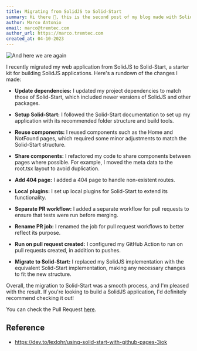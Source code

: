```yaml
---
title: Migrating from SolidJS to Solid-Start
summary: Hi there 👋, this is the second post of my blog made with SolidJS, TailwindCSS and Github Actions. It explains how did I migrated the original blog to solid-start
author: Marco Antonio
email: marco@tremtec.com
author_url: https://marco.tremtec.com
created_at: 04-10-2023
---
```


![And here we are again](https://images.unsplash.com/photo-1508138221679-760a23a2285b?ixlib=rb-4.0.3&ixid=MnwxMjA3fDB8MHxwaG90by1wYWdlfHx8fGVufDB8fHx8&auto=format&fit=crop&w=1374&q=80)

I recently migrated my web application from SolidJS to Solid-Start, a starter kit for building SolidJS applications. Here's a rundown of the changes I made:

- **Update dependencies:** I updated my project dependencies to match those of Solid-Start, which included newer versions of SolidJS and other packages.

- **Setup Solid-Start:** I followed the Solid-Start documentation to set up my application with its recommended folder structure and build tools.

- **Reuse components:** I reused components such as the Home and NotFound pages, which required some minor adjustments to match the Solid-Start structure.

- **Share components:** I refactored my code to share components between pages where possible. For example, I moved the meta data to the root.tsx layout to avoid duplication.

- **Add 404 page:** I added a 404 page to handle non-existent routes.

- **Local plugins:** I set up local plugins for Solid-Start to extend its functionality.

- **Separate PR workflow:** I added a separate workflow for pull requests to ensure that tests were run before merging.

- **Rename PR job:** I renamed the job for pull request workflows to better reflect its purpose.

- **Run on pull request created:** I configured my GitHub Action to run on pull requests created, in addition to pushes.

- **Migrate to Solid-Start:** I replaced my SolidJS implementation with the equivalent Solid-Start implementation, making any necessary changes to fit the new structure.

Overall, the migration to Solid-Start was a smooth process, and I'm pleased with the result. If you're looking to build a SolidJS application, I'd definitely recommend checking it out!

You can check the Pull Request [here](https://github.com/marco-souza/marco-souza.github.io/pull/20).

## Reference

- <https://dev.to/lexlohr/using-solid-start-with-github-pages-3iok>

